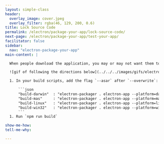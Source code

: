 ```yaml
---
layout: simple-class
header:
  overlay_image: cover.jpeg
  overlay_filter: rgba(46, 129, 200, 0.6)
title: Lock Source Code
permalink: /electron/package-your-app/lock-source-code/
next-page: /electron/package-your-app/test-your-app/
facilitator: false
sidebar:
  nav: "electron-package-your-app"
main-content: |

  When people download the application, you may or may not want them to have direct access to the source code. With an option in `electron-packager`, you can control this. If you're not concerned with this, you can skip this step.

  ![gif of following the directions below](../../../images/gifs/electron/electron2-locksource.gif)

  1. In your build scripts, add the flag `--asar` after `--overwrite`:

      ```json
      "build-darwin"  : "electron-packager . electron-app --platform=darwin --icon Icons/unicorn.icns --overwrite --asar --ignore=node_modules/electron-*",
      "build-mas"     : "electron-packager . electron-app --platform=mas --icon Icons/unicorn.icns --overwrite --asar --ignore=node_modules/electron-*",
      "build-linux"   : "electron-packager . electron-app --platform=linux --icon Icons/unicorn.png --overwrite --asar --ignore=node_modules/electron-*",
      "build-win32"   : "electron-packager . electron-app --platform=win32 --icon Icons/unicorn.ico --overwrite --asar --ignore=node_modules/electron-* ",
      ```
  1. Run `npm run build`

show-me-how:
tell-me-why:

---
```

